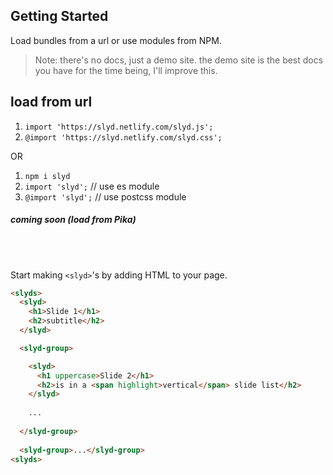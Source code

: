 ## Getting Started
Load bundles from a url or use modules from NPM.

> Note: there's no docs, just a demo site. the demo site is the best docs you have for the time being, I'll improve this. 

## load from url
1. `import 'https://slyd.netlify.com/slyd.js';`
1. `@import 'https://slyd.netlify.com/slyd.css';`

OR

1. `npm i slyd`
1. `import 'slyd';` // use es module
1. `@import 'slyd';` // use postcss module

##### coming soon (load from Pika)

<br>
<br>

Start making `<slyd>`'s by adding HTML to your page.

```html
<slyds>
  <slyd>
    <h1>Slide 1</h1>
    <h2>subtitle</h2>
  </slyd>

  <slyd-group>

    <slyd>
      <h1 uppercase>Slide 2</h1>
      <h2>is in a <span highlight>vertical</span> slide list</h2>
    </slyd>
    
    ...
    
  </slyd-group>
  
  <slyd-group>...</slyd-group>
<slyds>
```
